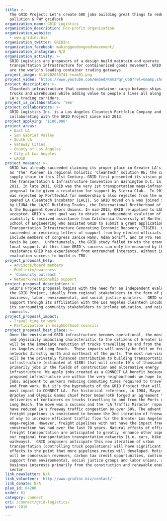 ```yaml
---
title: >-
  The GRID Project: Let's create 50K jobs building great things to reduce air
  pollution & FWY gridlock
organization_name: GRID Logistics
organization_description: For-profit organization
organization_website:
  - www.gridinc.biz
organization_twitter: GRIDInc
organization_facebook: makinggoodongoodsmovement/
organization_instagram: N/A
organization_activity: >-
  GRID Logistics are proposers of a design build maintain and operate
  transportation infrastructure for containerized goods movement. GRID markets
  are the world's leading container trading gateways.
project_image: 8110702055741-team91.png
project_video: 'https://www.youtube.com/embed/KmmJPqr_ObQ?rel=0&amp;showinfo=0'
project_description: >-
  Cleantech infrastructure that connects container cargo between ships, trains,
  trucks and warehouses while adding value to people's lives all along Greater
  LA's trading corridors.
project_is_collaboration: 'Yes'
project_collaborators: >-
  GRID Logistics Inc. is a Los Angeles Cleantech Portfolio Company and has been
  collaborating with the GRID Project since mid 2013.
project_applying: '$100,000'
project_areas:
  - East LA
  - San Gabriel Valley
  - South LA
  - Gateway Cities
  - County of Los Angeles
  - City of Los Angeles
  - LAUSD
project_measure: >-
  GRID has already succeeded claiming its proper place in Greater LA's history
  as 'The' Pioneer in regional holistic 'Cleantech' solution RE: the container
  supply chain in this 21st Century. GRID first presented its vision project at
  the Transportation & Infrastructure Convention in Washington D.C. in early
  2011. In late 2011, GRID was the very 1st transportation mega-infrastructure
  proposal to be given a resolution for support by Sierra Club.  In 2012, GRID
  was rejected by PortTechLA for membership & also rejected from the newly
  opened LA Cleantech Incubator (LACI). So GRID moved on & was joined in support
  by LIUNA the LA/OC Building Trades, the International Brotherhood of TEAMSTERS
  & the Equipment Operators Unions. In mid-2013, GRID re-applied to LACI & was
  accepted. GRID's next goal was to obtain an independent evalution of GRID's
  viability & received assistance from California University of Northridge
  School of Engineering who assisted GRID to submit a grant application for
  Transportation Infrastructure Generating Economic Recovery (TIGER). GRID
  succeeded in receiving letters of support from key elected officials to
  include members of congress Janice Hahn, Adam Schiff, and CA Pro Tem Senator
  Kevin De Leon.  Unfortunately, the GRID study failed to win the grant lacking
  local support. At this time GRID's success can only be measured by the
  resistance GRID has experienced from entrenched interests. Without independent
  evaluation success to build is TBD.
project_proposal_help:
  - Advisors/board members
  - Publicity/awareness
  - 'Community outreach '
  - Network/relationship support
project_proposal_description: >-
  GRID's Project proposal begins with the need for an independent evaluation of
  the GRID Project, ideally from regional stakeholders in the form of political,
  business, labor, environmental, and social justice quarters.  GRID seeks
  support through its affiliation with the Los Angeles Cleantech Incubator and
  its surrounding community stakeholders to include education, and neighborhood
  councils.
project_proposal_impact:
  - Travel time to work
  - Participation in neighborhood councils
project_proposal_best_place: >-
  Once the envisioned GRID infrastructure becomes operational, the most visually
  and physically impacting characteristic to the citizens of Greater Los Angeles
  will be the immediate reduction of trucks travelling to and from the Ports of
  Los Angeles and Long Beach.  These impacts will mostly be felt on freeway
  networks directly north and northeast of the ports. The most non-visual impact
  will be the privately financed contribution to building transportation
  infrastructure (estimated at $18B) that will create 10's of thousands of jobs,
  primarily jobs in the fields of construction and alternative energy
  infrastructure. We apply jobs created as a CONNECT LA benefit because GRID's
  proposed infrastructure are within the very neighborhoods we hope to grow
  jobs; adjacent to workers reducing commuting times required to travelling to
  and from work. But it's the byproducts of the GRID Project that will have the
  most impact to CONNECT LA.  For historical reference, in 1984, Mayor Tom
  Bradley and Olympic Games chief Peter Ueberroth forged an agreement to suspend
  deliveries of containers on trucks travelling to and from the Ports of LA and
  Long Beach. The move was a success and the 'LA Traffic Miracle' reported to
  have reduced LA's freeway traffic congestion by over 50%. The advent of
  freight pipelines is envisioned to become the 2nd iteration of freeway rights
  of way to increase efficient traffic flow for the Greater Los Angeles
  mega-region. However, freight pipelines with not have the impact freeway
  construction has had over the last 70 years. Natural effects of efficiency for
  freight transportation are anticipated to greatly  enhance other aspects of
  our regional transportation transportation networks (i.e. cars, bike lanes,
  walkways).  GRID proposers anticipate this new iteration of urban
  transportation (controlling truck populations) will have significant knock on
  effects to the point that more pipelines routes will developed. Motivations
  will be concession revenues, carbon tax credit opportunities, continued
  support from environmental, social justice groups and labor unions, and
  business interests primarily from the construction and renewable energy
  sector.
link_newsletter: N/A
link_volunteer: 'http://www.gridinc.biz/contact/'
link_donate: N/A
plan_id: 84280
order: 61
category: connect
uri: /connect/grid-logistics/
year: 2016

---
```

